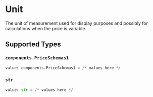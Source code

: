 # Unit

The unit of measurement used for display purposes and possibly for calculations when the price is variable.


## Supported Types

### `components.PriceSchemas1`

```python
value: components.PriceSchemas1 = /* values here */
```

### `str`

```python
value: str = /* values here */
```

